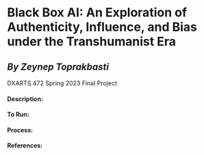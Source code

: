 # Black Box AI: An Exploration of Authenticity, Influence, and Bias under the Transhumanist Era
## <em> By Zeynep Toprakbasti </em>
DXARTS 472 Spring 2023 Final Project

#### Description: 
#### To Run:
#### Process:
#### References:
